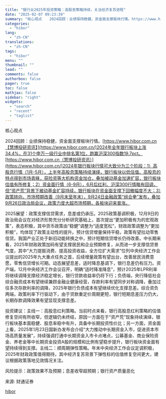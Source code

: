 ```yaml
---
title: "银行业2025年投资策略：高股息策略持续，关注经济复苏进程"
date: "2025-02-07 09:23:39"
summary: "核心观点　　2024回顾：业绩保持稳健，资金面支撑板块行情。https://www.hibor..."
categories:
  - "hibor"
lang:
  - "zh-CN"
translations:
  - "zh-CN"
tags:
  - "hibor"
menu: ""
thumbnail: ""
lead: ""
comments: false
authorbox: false
pager: true
toc: false
mathjax: false
sidebar: "right"
widgets:
  - "search"
  - "recent"
  - "taglist"
---
```


核心观点

2024回顾：业绩保持稳健，资金面支撑板块行情。[https://www.hibor.com.cn【慧博投研资讯】](https://www.hibor.com.cn/)2024年全年银行板块上涨34.4%，在31个申万一级行业中排名第1位，跑赢沪深300指数19.7pct。[https://www.hibor.com.cn（慧博投研资讯）](https://www.hibor.com.cn/)2024年银行板块行情可大致分为三个阶段：1）高股息行情（1月-5月），上半年高股息策略持续演绎，银行板块以低估值、高股息的特点得到市场青睐，获险资等大机构资金加仓，叠加被动基金加速扩容，银行板块估值有所修复；2）资金面行情（6-9月），6月后红利、沪深300行情略有回调，但“资产荒”背景下被动基金扩容持续，银行板块在资金面支撑下回撤幅度不大；3）政策转向，市场预期改善（9月末至年末），9月24日金融政策“组合拳”发布，叠加9月26日政治局会议，政策力度大超市场预期，各板块迎来普涨。

2025展望：政策支撑信贷需求，息差或仍承压。2025政策基调积极，12月9日的政治局会议在对经济形势充分分析研究基础上，首次提出“更加积极有为的宏观政策”，表态积极，其中货币政策由“稳健”调整为“适度宽松”，财政政策调整为“更加积极”，均体现了政策主动性的提升。预计信贷增量保持平稳，政策有望拉动零售信贷。我国产业正处于新旧动能转换之中，预计短期信贷增长仍待改善。中长期来看，2025年财政政策加码有望支撑居民和企业预期修复，从而进一步支撑信贷景气度，其中“大力提振消费、提高投资收益，全方位扩大需求”位列中央经济工作会议提出的2025年九大重点任务之首，后续增量政策有望出台，改善居民消费意愿，零售信贷增长可期。动态展望息差，适时降息基调下，银行息差仍有压力。资产端，12月中央经济工作会议召开，明确“适时降准降息”，预计2025年LPR利率将继续调降支撑经济稳定增长，银行贷款收益率仍将下行；负债端，央行降低社会综合融资成本有望继续兼顾金融业健康经营，存款利率有望同步对称调降，叠加过往多次存款利率的调降，2025年银行负债成本有望继续优化支撑息差。综合资负两端，政策利率下行驱动下，由于贷款重定价周期更短，银行短期息差压力仍大，长期存款调降效果有望显现支撑息差。

投资建议：主线一：高股息红利策略。当前时点来看，银行高股息红利策略的估值修复空间有所收窄，但逻辑仍未终结，原因一方面在于“资产荒”现象持续演绎，银行板块基本面稳健、股息率稳中有升，具备中长期投资性价比；另一方面，资金面上看，2025年1月23日国新办发布会介绍“大力推动中长期资金入市，促进资本市场高质量发展”，持续强调打通中长期资金入市卡点堵点，公募基金、商业保险资金、养老金等中长期资金投资A股的规模和比例有望稳步提升，银行板块资金面有望持续得到支撑。主线二：顺周期弹性策略。年末中央经济工作会议定调积极，2025年财政政策值得期待，其中经济复苏背景下弹性标的估值修复空间更大，建议根据政策落地见效情况关注。

风险提示：政策效果不及预期；息差收窄超预期；银行资产质量恶化

来源: 财通证券

[hibor](https://www.hibor.com.cn/data/f8f1c09d2d1bafdf8523ea644f356860.html)
